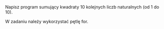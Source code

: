 Napisz program sumujący kwadraty 10 kolejnych liczb naturalnych (od 1 do 10). 

W zadaniu należy wykorzystać pętlę for.